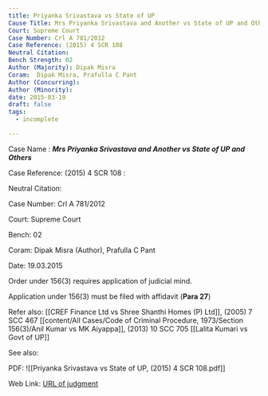 ```yaml
---
title: Priyanka Srivastava vs State of UP
Cause Title: Mrs Priyanka Srivastava and Another vs State of UP and Others
Court: Supreme Court
Case Number: Crl A 781/2012
Case Reference: (2015) 4 SCR 108
Neutral Citation: 
Bench Strength: 02
Author (Majority): Dipak Misra
Coram:  Dipak Misra, Prafulla C Pant
Author (Concurring): 
Author (Minority): 
date: 2015-03-19
draft: false
tags:
  - incomplete

---
```

Case Name : ***Mrs Priyanka Srivastava and Another vs State of UP and Others***

Case Reference: (2015) 4 SCR 108 :  

Neutral Citation: 

Case Number: Crl A 781/2012

Court: Supreme Court

Bench: 02

Coram: Dipak Misra (Author), Prafulla C Pant

Date: 19.03.2015

Order under 156(3) requires application of judicial mind. 

Application under 156(3) must be filed with affidavit (**Para 27**)



Refer also:
[[CREF Finance Ltd vs Shree Shanthi Homes (P) Ltd]], (2005) 7 SCC 467
[[content/All Cases/Code of Criminal Procedure, 1973/Section 156(3)/Anil Kumar vs MK Aiyappa]], (2013) 10 SCC 705
[[Lalita Kumari vs Govt of UP]]

See also:

PDF:
![[Priyanka Srivastava vs State of UP, (2015) 4 SCR 108.pdf]]

Web Link: <a href="/All judgments/Priyanka Srivastava vs State of UP, (2015) 4 SCR 108.pdf" target="_blank">URL of judgment</a>

